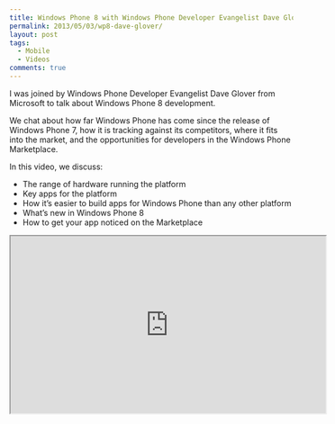 ```yaml
---
title: Windows Phone 8 with Windows Phone Developer Evangelist Dave Glover
permalink: 2013/05/03/wp8-dave-glover/
layout: post
tags:
  - Mobile
  - Videos
comments: true
---
```

I was joined by Windows Phone Developer Evangelist Dave Glover from Microsoft to talk about Windows Phone 8 development.

We chat about how far Windows Phone has come since the release of Windows Phone 7, how it is tracking against its competitors, where it fits into the market, and the opportunities for developers in the Windows Phone Marketplace.

In this video, we discuss:

 - The range of hardware running the platform
 - Key apps for the platform
 - How it’s easier to build apps for Windows Phone than any other platform
 - What’s new in Windows Phone 8
 - How to get your app noticed on the Marketplace


<!-- << youtube EKJmZYZXrYQ %} -->
<iframe width="560" height="315" src="https://www.youtube.com/embed/EKJmZYZXrYQ" ></iframe>
